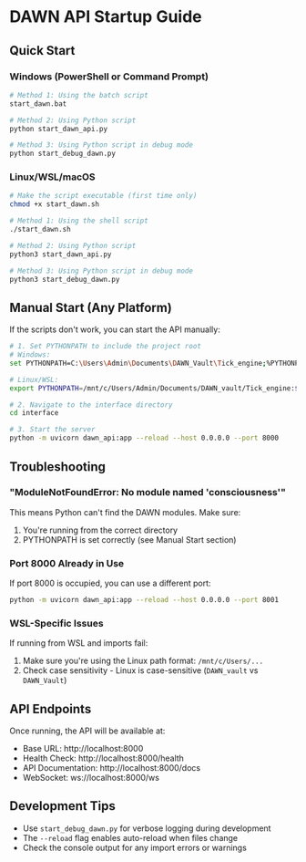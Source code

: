 # DAWN API Startup Guide

## Quick Start

### Windows (PowerShell or Command Prompt)
```bash
# Method 1: Using the batch script
start_dawn.bat

# Method 2: Using Python script
python start_dawn_api.py

# Method 3: Using Python script in debug mode
python start_debug_dawn.py
```

### Linux/WSL/macOS
```bash
# Make the script executable (first time only)
chmod +x start_dawn.sh

# Method 1: Using the shell script
./start_dawn.sh

# Method 2: Using Python script
python3 start_dawn_api.py

# Method 3: Using Python script in debug mode
python3 start_debug_dawn.py
```

## Manual Start (Any Platform)

If the scripts don't work, you can start the API manually:

```bash
# 1. Set PYTHONPATH to include the project root
# Windows:
set PYTHONPATH=C:\Users\Admin\Documents\DAWN_Vault\Tick_engine;%PYTHONPATH%

# Linux/WSL:
export PYTHONPATH=/mnt/c/Users/Admin/Documents/DAWN_vault/Tick_engine:$PYTHONPATH

# 2. Navigate to the interface directory
cd interface

# 3. Start the server
python -m uvicorn dawn_api:app --reload --host 0.0.0.0 --port 8000
```

## Troubleshooting

### "ModuleNotFoundError: No module named 'consciousness'"

This means Python can't find the DAWN modules. Make sure:
1. You're running from the correct directory
2. PYTHONPATH is set correctly (see Manual Start section)

### Port 8000 Already in Use

If port 8000 is occupied, you can use a different port:
```bash
python -m uvicorn dawn_api:app --reload --host 0.0.0.0 --port 8001
```

### WSL-Specific Issues

If running from WSL and imports fail:
1. Make sure you're using the Linux path format: `/mnt/c/Users/...`
2. Check case sensitivity - Linux is case-sensitive (`DAWN_vault` vs `DAWN_Vault`)

## API Endpoints

Once running, the API will be available at:
- Base URL: http://localhost:8000
- Health Check: http://localhost:8000/health
- API Documentation: http://localhost:8000/docs
- WebSocket: ws://localhost:8000/ws

## Development Tips

- Use `start_debug_dawn.py` for verbose logging during development
- The `--reload` flag enables auto-reload when files change
- Check the console output for any import errors or warnings 